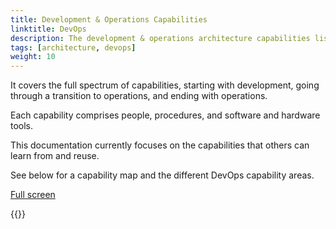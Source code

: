 ```yaml
---
title: Development & Operations Capabilities
linktitle: DevOps 
description: The development & operations architecture capabilities list the capabilities used to develop and operate the Altinn 3 platform, including Altinn Studio, Altinn Apps, and Altinn Platform.
tags: [architecture, devops]
weight: 10
---
```


It covers the full spectrum of capabilities, starting with development, going through a transition to operations, and ending with operations.

Each capability comprises people, procedures, and software and hardware tools.

This documentation currently focuses on the capabilities that others can learn from and reuse.

See below for a capability map and the different DevOps capability areas.

<object data="devopscapabilities.drawio.svg" type="image/svg+xml" style="width: 100%;"></object>

[Full screen](devopscapabilities.drawio.svg)

{{<children>}}
